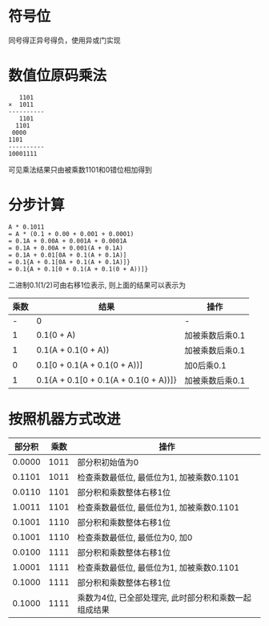 # 符号位

同号得正异号得负，使用异或门实现

# 数值位原码乘法
```
   1101
×  1011
----------
   1101
  1101
 0000
1101
----------
10001111
```
可见乘法结果只由被乘数1101和0错位相加得到

# 分步计算

```
A * 0.1011
= A * (0.1 + 0.00 + 0.001 + 0.0001)
= 0.1A + 0.00A + 0.001A + 0.0001A
= 0.1A + 0.00A + 0.001(A + 0.1A)
= 0.1A + 0.01[0A + 0.1(A + 0.1A)]
= 0.1{A + 0.1[0A + 0.1(A + 0.1A)]}
= 0.1{A + 0.1[0 + 0.1(A + 0.1(0 + A))]}
```

二进制0.1(1/2)可由右移1位表示, 则上面的结果可以表示为

| 乘数 | 结果                                  | 操作            |
|------|---------------------------------------|-----------------|
| -    | 0                                     | -               |
| 1    | 0.1(0 + A)                            | 加被乘数后乘0.1 |
| 1    | 0.1(A + 0.1(0 + A))                   | 加被乘数后乘0.1 |
| 0    | 0.1[0 + 0.1(A + 0.1(0 + A))]          | 加0后乘0.1      |
| 1    | 0.1{A + 0.1[0 + 0.1(A + 0.1(0 + A))]} | 加被乘数后乘0.1 |

# 按照机器方式改进

| 部分积 | 乘数 | 操作                                                  |
|--------|------|-------------------------------------------------------|
| 0.0000 | 1011 | 部分积初始值为0                                       |
| 0.1101 | 1011 | 检查乘数最低位, 最低位为1, 加被乘数0.1101             |
| 0.0110 | 1101 | 部分积和乘数整体右移1位                               |
| 1.0011 | 1101 | 检查乘数最低位, 最低位为1, 加被乘数0.1101             |
| 0.1001 | 1110 | 部分积和乘数整体右移1位                               |
| 0.1001 | 1110 | 检查乘数最低位, 最低位为0, 加0                        |
| 0.0100 | 1111 | 部分积和乘数整体右移1位                               |
| 1.0001 | 1111 | 检查乘数最低位, 最低位为1, 加被乘数0.1101             |
| 0.1000 | 1111 | 部分积和乘数整体右移1位                               |
| 0.1000 | 1111 | 乘数为4位, 已全部处理完, 此时部分积和乘数一起组成结果 |

